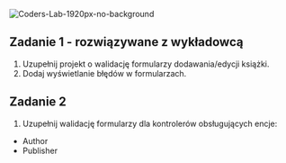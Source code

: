 ![Coders-Lab-1920px-no-background](https://user-images.githubusercontent.com/30623667/104709387-2b7ac180-571f-11eb-9b94-517aa6d501c9.png)



## Zadanie 1 - rozwiązywane z wykładowcą

1. Uzupełnij projekt o walidację formularzy dodawania/edycji książki.
2. Dodaj wyświetlanie błędów w formularzach.


## Zadanie 2

1. Uzupełnij walidację formularzy dla kontrolerów obsługujących encje:
- Author
- Publisher
